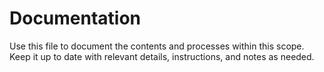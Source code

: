 # Documentation

Use this file to document the contents and processes within this scope.
Keep it up to date with relevant details, instructions, and notes as needed.
